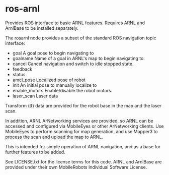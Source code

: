 ros-arnl
========

Provides ROS interface to basic ARNL features. Requires ARNL and ArnlBase to be installed separately.

The rosarnl node provides a subset of the standard ROS navigation topic
interface:
 * goal       A goal pose to begin navigating to
 * goalname   Name of a goal in ARNL's map to begin navigating to.
 * cancel     Cancel navigation and switch to idle stopped state.
 * feedback
 * status
 * amcl_pose  Localized pose of robot
 * init       An initial pose to manually localize to
 * enable_motors  Enable/disable the robot motors.
 * laser_scan Laser data

Transform (tf) data are provided for the robot base in the map
 and the laser scan.
 
In addition, ARNL ArNetworking services are provided, so ARNL can be accessed
and configured via MobileEyes or other ArNetworking clients. Use MobileEyes
to perform scanning for map generation, and use Mapper3 to process the scan
and upload the map to ARNL.

This is intended for simple operation of ARNL navigation, and as a base for
further features to be added.

See LICENSE.txt for the license terms for this code.  ARNL and ArnlBase are
provided under their own MobileRobots Individual Software License.
